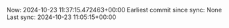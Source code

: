 Now: 2024-10-23 11:37:15.472463+00:00 Earliest commit since sync: None Last sync: 2024-10-23 11:05:15+00:00
